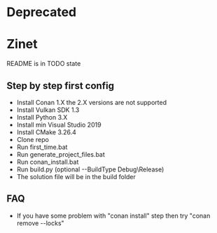 # Deprecated
# Zinet

README is in TODO state

## Step by step first config
  + Install Conan 1.X the 2.X versions are not supported
  + Install Vulkan SDK 1.3
  + Install Python 3.X
  + Install min Visual Studio 2019
  + Install CMake 3.26.4
  + Clone repo
  + Run first_time.bat
  + Run generate_project_files.bat
  + Run conan_install.bat
  + Run build.py (optional --BuildType Debug\Release)
  + The solution file will be in the build folder

## FAQ
  + If you have some problem with "conan install" step then try "conan remove --locks"
